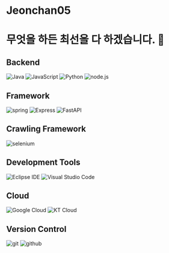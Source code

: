 # Jeonchan05
# 무엇을 하든 최선을 다 하겠습니다. 👋

## Backend
![Java](https://img.shields.io/badge/Java-007396.svg?&style=for-the-badge&logo=Java&logoColor=white)
![JavaScript](https://img.shields.io/badge/JavaScript-F7DF1E.svg?&style=for-the-badge&logo=JavaScript&logoColor=white)
![Python](https://img.shields.io/badge/Python-3776AB.svg?&style=for-the-badge&logo=Python&logoColor=white)
![node.js](https://img.shields.io/badge/Node.js-339933.svg?&style=for-the-badge&logo=nodedotjs&logoColor=white)
## Framework
![spring](https://img.shields.io/badge/springboot-6DB33F.svg?&style=for-the-badge&logo=springboot&logoColor=white)
![Express](https://img.shields.io/badge/Express-000000.svg?&style=for-the-badge&logo=Express&logoColor=white)
![FastAPI](https://img.shields.io/badge/FastAPI-009688.svg?&style=for-the-badge&logo=FastAPI&logoColor=white)
## Crawling Framework
![selenium](https://img.shields.io/badge/selenium-43B02A.svg?&style=for-the-badge&logo=selenium&logoColor=white)
## Development Tools
![Eclipse IDE](https://img.shields.io/badge/Eclipse%20IDE-2C2255.svg?&style=for-the-badge&logo=Eclipse%20IDE&logoColor=white)
![Visual Studio Code](https://img.shields.io/badge/Visual%20Studio%20Code-007ACC.svg?&style=for-the-badge&logo=Visual%20Studio%20Code&logoColor=white)
## Cloud
![Google Cloud](https://img.shields.io/badge/Google%20Cloud-4285F4?style=flat-square&logo=Google%20Cloud&logoColor=white)
![KT Cloud](https://img.shields.io/badge/KT%20Cloud-FF3300?style=flat-square&logo=icloud&logoColor=white)
## Version Control
![git](https://img.shields.io/badge/Git-F05032?style=flat-square&logo=git&logoColor=white)
![github](https://img.shields.io/badge/GitHub-181717?style=flat-square&logo=github&logoColor=white)

<!--
**jeonchan05/jeonchan05** is a ✨ _special_ ✨ repository because its `README.md` (this file) appears on your GitHub profile.

Here are some ideas to get you started:

- 🔭 I’m currently working on ...
- 🌱 I’m currently learning ...
- 👯 I’m looking to collaborate on ...
- 🤔 I’m looking for help with ...
- 💬 Ask me about ...
- 📫 How to reach me: ...
- 😄 Pronouns: ...
- ⚡ Fun fact: ...
-->
